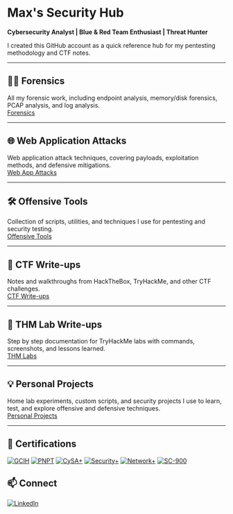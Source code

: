 # Max's Security Hub 

**Cybersecurity Analyst | Blue & Red Team Enthusiast | Threat Hunter**

I created this GitHub account as a quick reference hub for my pentesting methodology and CTF notes.

---

## 🕵️‍♂️ Forensics
All my forensic work, including endpoint analysis, memory/disk forensics, PCAP analysis, and log analysis.  
[ Forensics ](https://github.com/yourusername/forensics)

---

## 🌐 Web Application Attacks
Web application attack techniques, covering payloads, exploitation methods, and defensive mitigations.  
[Web App Attacks](https://github.com/yourusername/web-app-attacks)

---

## 🛠 Offensive Tools
Collection of scripts, utilities, and techniques I use for pentesting and security testing.  
[ Offensive Tools ](https://github.com/yourusername/offensive-tools)

---

## 🎯 CTF Write-ups
Notes and walkthroughs from HackTheBox, TryHackMe, and other CTF challenges.  
[ CTF Write-ups ](https://github.com/yourusername/ctf-writeups)

---

## 🧪 THM Lab Write-ups
Step by step documentation for TryHackMe labs with commands, screenshots, and lessons learned.  
[ THM Labs ](https://github.com/yourusername/thm-labs)

---

## 💡 Personal Projects
Home lab experiments, custom scripts, and security projects I use to learn, test, and explore offensive and defensive techniques.  
[ Personal Projects ](https://github.com/yourusername/personal-projects)

---

## 📜 Certifications

[![GCIH](https://img.shields.io/badge/GIAC-GCIH-blue?logo=giac&logoColor=white)](https://www.giac.org/certifications/security-incident-handling-gcih/)
[![PNPT](https://img.shields.io/badge/TCM-PNPT-ff69b4?logo=tcm&logoColor=white)](https://certifications.tcm-sec.com/)
[![CySA+](https://img.shields.io/badge/CompTIA-CySA%2B-red?logo=comptia&logoColor=white)](https://www.comptia.org/certifications/cybersecurity-analyst)
[![Security+](https://img.shields.io/badge/CompTIA-Security%2B-red?logo=comptia&logoColor=white)](https://www.comptia.org/certifications/security)
[![Network+](https://img.shields.io/badge/CompTIA-Network%2B-red?logo=comptia&logoColor=white)](https://www.comptia.org/certifications/network)
[![SC-900](https://img.shields.io/badge/Microsoft-SC--900-0078D4?logo=microsoft&logoColor=white)](https://learn.microsoft.com/en-us/certifications/exams/sc-900/)

## 📫 Connect
[![LinkedIn](https://img.shields.io/badge/LinkedIn-Connect-blue?logo=linkedin&logoColor=white)](https://www.linkedin.com/in/maxarmstrong-it/)

